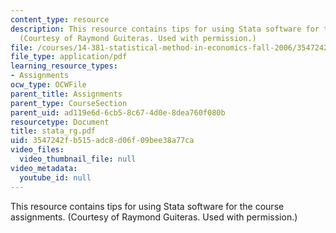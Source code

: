 ```yaml
---
content_type: resource
description: This resource contains tips for using Stata software for the course assignments.
  (Courtesy of Raymond Guiteras. Used with permission.)
file: /courses/14-381-statistical-method-in-economics-fall-2006/3547242fb515adc8d06f09bee38a77ca_stata_rg.pdf
file_type: application/pdf
learning_resource_types:
- Assignments
ocw_type: OCWFile
parent_title: Assignments
parent_type: CourseSection
parent_uid: ad119e6d-6cb5-8c67-4d0e-8dea760f080b
resourcetype: Document
title: stata_rg.pdf
uid: 3547242f-b515-adc8-d06f-09bee38a77ca
video_files:
  video_thumbnail_file: null
video_metadata:
  youtube_id: null
---
```

This resource contains tips for using Stata software for the course assignments. (Courtesy of Raymond Guiteras. Used with permission.)

